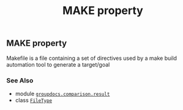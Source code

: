 ﻿---
title: MAKE property
second_title: GroupDocs.Comparison for Python via .NET API References
description: 
type: docs
url: /python-net/groupdocs.comparison.result/filetype/make/
is_root: false
weight: 710
---

## MAKE property


Makefile is a file containing a set of directives used by a make build automation tool to generate a target/goal

### See Also
* module [`groupdocs.comparison.result`](../../)
* class [`FileType`](/comparison/python-net/groupdocs.comparison.result/filetype)

